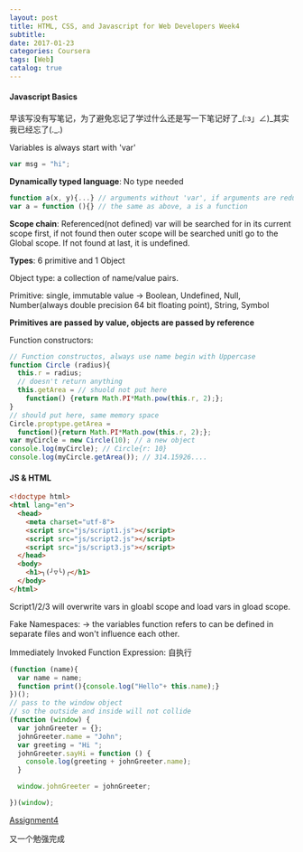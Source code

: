 ```yaml
---
layout: post
title: HTML, CSS, and Javascript for Web Developers Week4
subtitle: 
date: 2017-01-23
categories: Coursera
tags: [Web]
catalog: true
---
```


#### Javascript Basics

早该写没有写笔记，为了避免忘记了学过什么还是写一下笔记好了\_(:з」∠)_其实我已经忘了(.\_.)

Variables is always start with 'var'

```javascript
var msg = "hi";
```

 **Dynamically typed language**:  No type needed

```javascript
function a(x, y){...} // arguments without 'var', if arguments are redundant, it won't cause error but not used
var a = function (){} // the same as above, a is a function
```

**Scope chain**:  Referenced(not defined) var will be searched for in its current scope first, if not found then outer scope will be searched unitl go to the Global scope. If not found at last, it is undefined.

**Types**: 6 primitive and 1 Object

Object type: a collection of name/value pairs.

Primitive: single, immutable value -> Boolean, Undefined, Null, Number(always double precision 64 bit floating point), String, Symbol

**Primitives are passed by value, objects are passed by reference**

Function constructors:

```javascript
// Function constructos, always use name begin with Uppercase 
function Circle (radius){
  this.r = radius;
  // doesn't return anything
  this.getArea = // shuold not put here
    function() {return Math.PI*Math.pow(this.r, 2);};
}
// should put here, same memory space 
Circle.proptype.getArea = 
  function(){return Math.PI*Math.pow(this.r, 2);};
var myCircle = new Circle(10); // a new object
console.log(myCircle); // Circle{r: 10} 
console.log(myCircle.getArea()); // 314.15926.... 
```

#### JS & HTML

```html
<!doctype html>
<html lang="en">
  <head>
  	<meta charset="utf-8">
    <script src="js/script1.js"></script>
    <script src="js/script2.js"></script>
    <script src="js/script3.js"></script>
  </head>
  <body>
    <h1>╮(╯▽╰)╭</h1>
  </body>
</html>
```

Script1/2/3 will overwrite vars in gloabl scope and load vars in gload scope.

Fake Namespaces: -> the variables function refers to can be defined in separate files and won't influence each other.

Immediately Invoked Function Expression: 自执行

```javascript
(function (name){
  var name = name;
  function print(){console.log("Hello"+ this.name);}
})();
// pass to the window object
// so the outside and inside will not collide
(function (window) {
  var johnGreeter = {};
  johnGreeter.name = "John";
  var greeting = "Hi ";
  johnGreeter.sayHi = function () {
    console.log(greeting + johnGreeter.name);
  }

  window.johnGreeter = johnGreeter;

})(window);
```

[Assignment4](https://triangleweb.github.io/WebLearning/mod4_solution/)

又一个勉强完成




